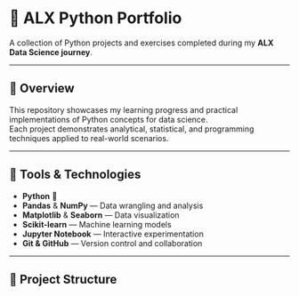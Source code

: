 # 🧠 ALX Python Portfolio  

A collection of Python projects and exercises completed during my **ALX Data Science journey**.  

---

## 📘 Overview  

This repository showcases my learning progress and practical implementations of Python concepts for data science.  
Each project demonstrates analytical, statistical, and programming techniques applied to real-world scenarios.  

---

## 🧰 Tools & Technologies  

- **Python** 🐍  
- **Pandas** & **NumPy** — Data wrangling and analysis  
- **Matplotlib** & **Seaborn** — Data visualization  
- **Scikit-learn** — Machine learning models  
- **Jupyter Notebook** — Interactive experimentation  
- **Git & GitHub** — Version control and collaboration  

---

## 📂 Project Structure  

